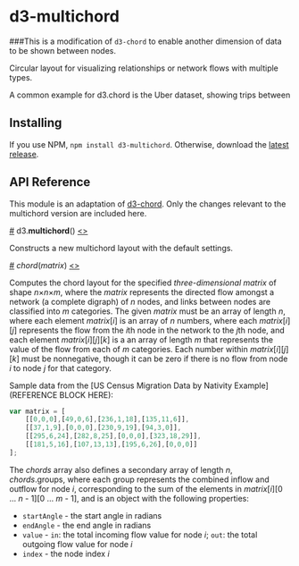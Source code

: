 # d3-multichord

###This is a modification of `d3-chord` to enable another dimension of data to be shown between nodes.

Circular layout for visualizing relationships or network flows with multiple types. 

A common example for d3.chord is the Uber dataset, showing trips between 

## Installing

If you use NPM, `npm install d3-multichord`. Otherwise, download the [latest release](https://github.com/d3/d3-multichord/releases/latest).

## API Reference

This module is an adaptation of [d3-chord](https://github.com/d3/d3-chord). Only the changes relevant to the multichord version are included here. 

<a href="#multichord" name="multichord">#</a> d3.<b>multichord</b>() [<>](https://github.com/chornbaker/d3-multichord/blob/master/src/multichord.js "Source")

Constructs a new multichord layout with the default settings.

<a href="#_chord" name="_chord">#</a> <i>chord</i>(<i>matrix</i>) [<>](https://github.com/chornbaker/d3-multichord/blob/master/src/multichord.js#L19 "Source")

Computes the chord layout for the specified *three-dimensional* *matrix* of shape *n*×*n*×*m*, where the *matrix* represents the directed flow amongst a network (a complete digraph) of *n* nodes, and links between nodes are classified into *m* categories. The given *matrix* must be an array of length *n*, where each element *matrix*[*i*] is an array of *n* numbers, where each *matrix*[*i*][*j*] represents the flow from the *i*th node in the network to the *j*th node, and each element *matrix*[*i*][*j*][*k*] is a an array of length *m* that represents the value of the flow from each of *m* categories. Each number within *matrix*[*i*][*j*][*k*] must be nonnegative, though it can be zero if there is no flow from node *i* to node *j* for that category. 

Sample data from the [US Census Migration Data by Nativity Example](REFERENCE BLOCK HERE):

```js
var matrix = [
    [[0,0,0],[49,0,6],[236,1,18],[135,11,6]],
    [[37,1,9],[0,0,0],[230,9,19],[94,3,0]],
    [[295,6,24],[282,8,25],[0,0,0],[323,18,29]],
    [[181,5,16],[107,13,13],[195,6,26],[0,0,0]]
];
```

The *chords* array also defines a secondary array of length *n*, *chords*.groups, where each group represents the combined inflow and outflow for node *i*, corresponding to the sum of the elements in *matrix*[*i*][0 … *n* - 1][0 … *m* - 1], and is an object with the following properties:

* `startAngle` - the start angle in radians
* `endAngle` - the end angle in radians
* `value` - `in`: the total incoming flow value for node *i*; `out`: the total outgoing flow value for node *i*
* `index` - the node index *i*